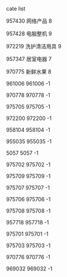 cate list

957430 网络产品 8

957428 电脑整机 9

972219 洗护清洁用具 9

957347 居室电器 7

970775 新鲜水果 8

961006 961006 -1

970778 970778 -1

975705 975705 -1

972200 972200 -1

958104 958104 -1

955035 955035 -1

5057 5057 -1

975702 975702 -1

975709 975709 -1

975707 975707 -1

975706 975706 -1

975708 975708 -1

957718 957718 -1

975701 975701 -1

975703 975703 -1

970776 970776 -1

969032 969032 -1

